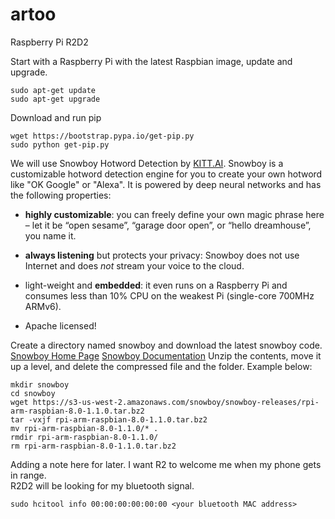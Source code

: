 # artoo
Raspberry Pi R2D2

Start with a Raspberry Pi with the latest Raspbian image, update and upgrade.
``` 
sudo apt-get update
sudo apt-get upgrade
```

Download and run pip
```
wget https://bootstrap.pypa.io/get-pip.py
sudo python get-pip.py
```

We will use Snowboy Hotword Detection by [KITT.AI](http://kitt.ai).
Snowboy is a customizable hotword detection engine for you to create your own
hotword like "OK Google" or "Alexa". It is powered by deep neural networks and
has the following properties:
* **highly customizable**: you can freely define your own magic phrase here –
let it be “open sesame”, “garage door open”, or “hello dreamhouse”, you name it.

* **always listening** but protects your privacy: Snowboy does not use Internet
and does *not* stream your voice to the cloud.

* light-weight and **embedded**: it even runs on a Raspberry Pi and consumes
less than 10% CPU on the weakest Pi (single-core 700MHz ARMv6).

* Apache licensed!

Create a directory named snowboy and download the latest snowboy code.
[Snowboy Home Page](https://snowboy.kitt.ai)
[Snowboy Documentation](http://docs.kitt.ai/snowboy)
Unzip the contents, move it up a level, and delete the compressed file and the folder.
Example below:
```
mkdir snowboy
cd snowboy
wget https://s3-us-west-2.amazonaws.com/snowboy/snowboy-releases/rpi-arm-raspbian-8.0-1.1.0.tar.bz2
tar -vxjf rpi-arm-raspbian-8.0-1.1.0.tar.bz2
mv rpi-arm-raspbian-8.0-1.1.0/* .
rmdir rpi-arm-raspbian-8.0-1.1.0/
rm rpi-arm-raspbian-8.0-1.1.0.tar.bz2
```

Adding a note here for later.  I want R2 to welcome me when my phone gets in range.  
R2D2 will be looking for my bluetooth signal.
```
sudo hcitool info 00:00:00:00:00:00 <your bluetooth MAC address>
```
